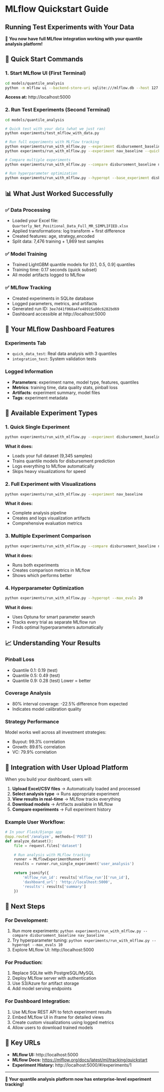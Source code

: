 # MLflow Quickstart Guide
## Running Test Experiments with Your Data

🎯 **You now have full MLflow integration working with your quantile analysis platform!**

## 🚀 Quick Start Commands

### 1. Start MLflow UI (First Terminal)
```bash
cd models/quantile_analysis
python -m mlflow ui --backend-store-uri sqlite:///mlflow.db --host 127.0.0.1 --port 5000
```
**Access at:** http://localhost:5000

### 2. Run Test Experiments (Second Terminal)
```bash
cd models/quantile_analysis

# Quick test with your data (what we just ran)
python experiments/test_mlflow_with_data.py

# Run full experiments with MLflow tracking
python experiments/run_with_mlflow.py --experiment disbursement_baseline --quick
python experiments/run_with_mlflow.py --experiment nav_baseline --quick

# Compare multiple experiments
python experiments/run_with_mlflow.py --compare disbursement_baseline nav_baseline

# Run hyperparameter optimization
python experiments/run_with_mlflow.py --hyperopt --base_experiment disbursement_baseline --max_evals 10
```

## 📊 What Just Worked Successfully

### ✅ Data Processing
- Loaded your Excel file: `Quarterly_Net_Positional_Data_Full_MR_SIMPLIFIED.xlsx`
- Applied transformations: log transform + first difference
- Created features: age, strategy_encoded
- Split data: 7,476 training + 1,869 test samples

### ✅ Model Training
- Trained LightGBM quantile models for [0.1, 0.5, 0.9] quantiles
- Training time: 0.17 seconds (quick subset)
- All model artifacts logged to MLflow

### ✅ MLflow Tracking
- Created experiments in SQLite database
- Logged parameters, metrics, and artifacts
- Generated run ID: `3ee7d41f068a4fe48915a00c6282bd69`
- Dashboard accessible at http://localhost:5000

## 🎯 Your MLflow Dashboard Features

### **Experiments Tab**
- `quick_data_test`: Real data analysis with 3 quantiles
- `integration_test`: System validation tests

### **Logged Information**
- **Parameters**: experiment name, model type, features, quantiles
- **Metrics**: training time, data quality stats, pinball loss
- **Artifacts**: experiment summary, model files
- **Tags**: experiment metadata

## 🔧 Available Experiment Types

### 1. Quick Single Experiment
```bash
python experiments/run_with_mlflow.py --experiment disbursement_baseline --quick
```
**What it does:**
- Loads your full dataset (9,345 samples)
- Trains quantile models for disbursement prediction
- Logs everything to MLflow automatically
- Skips heavy visualizations for speed

### 2. Full Experiment with Visualizations
```bash
python experiments/run_with_mlflow.py --experiment nav_baseline
```
**What it does:**
- Complete analysis pipeline
- Creates and logs visualization artifacts
- Comprehensive evaluation metrics

### 3. Multiple Experiment Comparison
```bash
python experiments/run_with_mlflow.py --compare disbursement_baseline nav_baseline
```
**What it does:**
- Runs both experiments
- Creates comparison metrics in MLflow
- Shows which performs better

### 4. Hyperparameter Optimization
```bash
python experiments/run_with_mlflow.py --hyperopt --max_evals 20
```
**What it does:**
- Uses Optuna for smart parameter search
- Tracks every trial as separate MLflow run
- Finds optimal hyperparameters automatically

## 📈 Understanding Your Results

### **Pinball Loss**
- Quantile 0.1: 0.19 (test)
- Quantile 0.5: 0.49 (test)  
- Quantile 0.9: 0.28 (test)
Lower = better

### **Coverage Analysis**
- 80% interval coverage: -22.5% difference from expected
- Indicates model calibration quality

### **Strategy Performance**
Model works well across all investment strategies:
- Buyout: 99.3% correlation
- Growth: 89.6% correlation
- VC: 79.9% correlation

## 🌟 Integration with User Upload Platform

When you build your dashboard, users will:

1. **Upload Excel/CSV files** → Automatically loaded and processed
2. **Select analysis type** → Runs appropriate experiment
3. **View results in real-time** → MLflow tracks everything
4. **Download models** → Artifacts available in MLflow
5. **Compare experiments** → Full experiment history

### **Example User Workflow:**
```python
# In your Flask/Django app
@app.route('/analyze', methods=['POST'])
def analyze_dataset():
    file = request.files['dataset']
    
    # Run analysis with MLflow tracking
    runner = MLflowExperimentRunner()
    results = runner.run_single_experiment('user_analysis')
    
    return jsonify({
        'mlflow_run_id': results['mlflow_run']['run_id'],
        'dashboard_url': 'http://localhost:5000',
        'results': results['summary']
    })
```

## 🎯 Next Steps

### **For Development:**
1. Run more experiments: `python experiments/run_with_mlflow.py --compare disbursement_baseline nav_baseline`
2. Try hyperparameter tuning: `python experiments/run_with_mlflow.py --hyperopt --max_evals 10`
3. Explore MLflow UI: http://localhost:5000

### **For Production:**
1. Replace SQLite with PostgreSQL/MySQL
2. Deploy MLflow server with authentication
3. Use S3/Azure for artifact storage
4. Add model serving endpoints

### **For Dashboard Integration:**
1. Use MLflow REST API to fetch experiment results
2. Embed MLflow UI in iframe for detailed views
3. Create custom visualizations using logged metrics
4. Allow users to download trained models

## 🔗 Key URLs
- **MLflow UI:** http://localhost:5000
- **MLflow Docs:** https://mlflow.org/docs/latest/ml/tracking/quickstart
- **Experiment History:** http://localhost:5000/#/experiments/1

---
**🎉 Your quantile analysis platform now has enterprise-level experiment tracking!** 